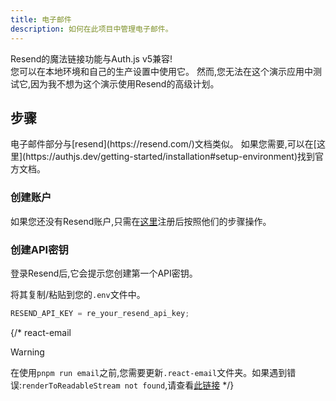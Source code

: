 ```yaml
---
title: 电子邮件
description: 如何在此项目中管理电子邮件。
---
```


<Callout type="success" twClass="mt-0">
  Resend的魔法链接功能与Auth.js v5兼容! <br />
  您可以在本地环境和自己的生产设置中使用它。
</Callout>

<Callout type="warning" twClass="mt-2.5">
  然而,您无法在这个演示应用中测试它,因为我不想为这个演示使用Resend的高级计划。
</Callout>

## 步骤

<Callout type="note">
  电子邮件部分与[resend](https://resend.com/)文档类似。
  如果您需要,可以在[这里](https://authjs.dev/getting-started/installation#setup-environment)找到官方文档。
</Callout>

<Steps>

### 创建账户

如果您还没有Resend账户,只需在[这里](https://resend.com/signup)注册后按照他们的步骤操作。

### 创建API密钥

登录Resend后,它会提示您创建第一个API密钥。

将其复制/粘贴到您的`.env`文件中。

```js
RESEND_API_KEY = re_your_resend_api_key;
```

</Steps>

{/* 
react-email
> [!WARNING]  
> 在使用`pnpm run email`之前,您需要更新`.react-email`文件夹。如果遇到错误:`renderToReadableStream not found`,请查看[此链接](https://github.com/resend/react-email/issues/868#issuecomment-1828411325)
*/}